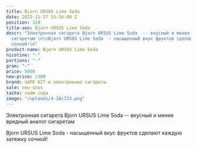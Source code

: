 ```yaml
---
title: Bjorn URSUS Lime Soda
date: 2022-11-27 15:16:00 Z
position: 129
title-seo: Bjorn URSUS Lime Soda
descr: "Электронная сигарета Bjorn URSUS Lime Soda  -- вкусный и менее вредный аналог
  сигаретам \n\nBjorn URSUS Lime Soda  - насыщенный вкус фруктов сделают каждую затяжку
  сочной!\n"
product-name: Bjorn URSUS Lime Soda
nicotine: "-"
portions: "-"
gram: "-"
price: 5000
new-price: 2300
brand: VAPE KIT и электронные сигареты
sale: new-snus
taste: лайм сода
image: "/uploads/4-18c723.png"
---
```


Электронная сигарета Bjorn URSUS Lime Soda  -- вкусный и менее вредный аналог сигаретам 

Bjorn URSUS Lime Soda  - насыщенный вкус фруктов сделают каждую затяжку сочной!
